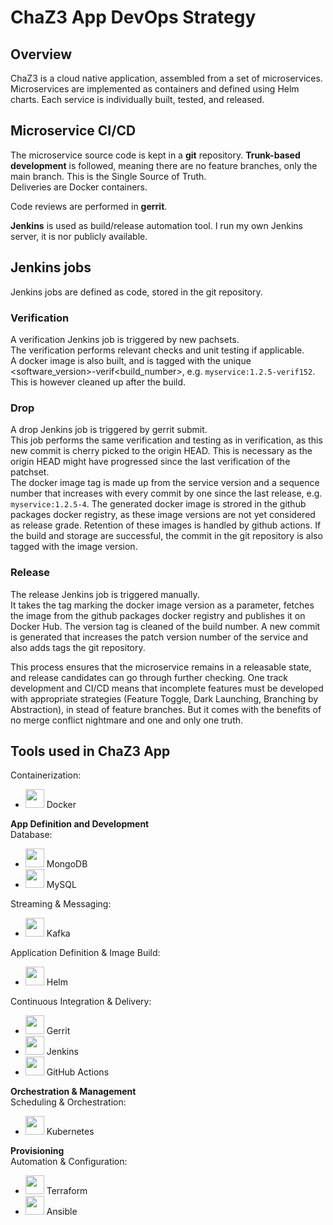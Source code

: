 # ChaZ3 App DevOps Strategy

## Overview
ChaZ3 is a cloud native application, assembled from a set of microservices. Microservices are implemented as containers and defined using Helm charts. Each service is individually built, tested, and released.


## Microservice CI/CD
The microservice source code is kept in a **git** repository. **Trunk-based development** is followed, meaning there are no feature branches, only the main branch. This is the Single Source of Truth.  
Deliveries are Docker containers.

Code reviews are performed in **gerrit**.

**Jenkins** is used as build/release automation tool. I run my own Jenkins server, it is nor publicly available.

## Jenkins jobs
Jenkins jobs are defined as code, stored in the git repository.

### Verification
A verification Jenkins job is triggered by new pachsets.  
The verification performs relevant checks and unit testing if applicable.  
A docker image is also built, and is tagged with the unique <software_version>-verif<build_number>, e.g. `myservice:1.2.5-verif152`. This is however cleaned up after the build.

### Drop
A drop Jenkins job is triggered by gerrit submit.  
This job performs the same verification and testing as in verification, as this new commit is
cherry picked to the origin HEAD. This is necessary as the origin HEAD might have progressed since the last verification of the patchset.  
The docker image tag is made up from the service version and a sequence number that increases with every commit by one since the last release, e.g. `myservice:1.2.5-4`. The generated docker image is strored in the github packages docker registry, as these image versions
are not yet considered as release grade. Retention of these images is handled by github actions. 
If the build and storage are successful, the commit in the git repository is also tagged with the image version.

### Release
The release Jenkins job is triggered manually.  
It takes the tag marking the docker image version as a parameter, fetches the image from the github packages docker registry
and publishes it on Docker Hub. The version tag is cleaned of the build number.
A new commit is generated that increases the patch version number of the service and also adds tags the git repository.

This process ensures that the microservice remains in a releasable state, and release candidates can go through further checking.
One track development and CI/CD means that incomplete features must be developed with appropriate strategies (Feature Toggle, Dark Launching, Branching by Abstraction),
in stead of feature branches. But it comes with the benefits of no merge conflict nightmare and one and only one truth.

## Tools used in ChaZ3 App  

Containerization:  
 - <img src="https://landscape.cncf.io/logos/docker-member.svg" height="30" /> Docker

**App Definition and Development**  
Database: 
 - <img src="https://landscape.cncf.io/logos/mongo-db.svg" height="30" /> MongoDB
 - <img src="https://landscape.cncf.io/logos/my-sql.svg" height="30" /> MySQL  

Streaming & Messaging:
 - <img src="https://landscape.cncf.io/logos/kafka.svg" height="30" /> Kafka

Application Definition & Image Build:
 - <img src="https://landscape.cncf.io/logos/helm.svg" height="30" /> Helm

Continuous Integration & Delivery:
 - <img src="https://upload.wikimedia.org/wikipedia/commons/4/4d/Gerrit_icon.svg" height="30" /> Gerrit
 - <img src="https://landscape.cncf.io/logos/jenkins.svg" height="30" /> Jenkins
- <img src="https://landscape.cncf.io/logos/git-hub-actions.svg" height="30" /> GitHub Actions

**Orchestration & Management**  
Scheduling & Orchestration:
* <img src="https://landscape.cncf.io/logos/kubernetes.svg" height="30" /> Kubernetes

**Provisioning**  
Automation & Configuration:
* <img src="https://landscape.cncf.io/logos/terraform.svg" height="30" /> Terraform
* <img src="https://landscape.cncf.io/logos/ansible.svg" height="30" /> Ansible
